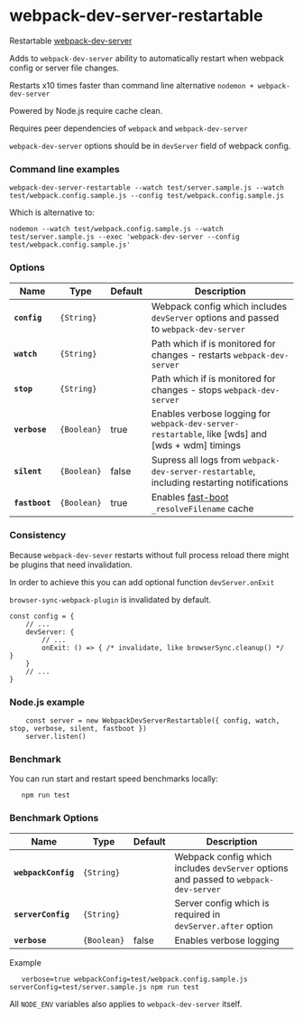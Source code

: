 # webpack-dev-server-restartable

Restartable [webpack-dev-server](https://www.npmjs.com/package/webpack-dev-server)

Adds to `webpack-dev-server` ability to automatically restart when webpack config or server file changes. 

Restarts x10 times faster than command line alternative `nodemon + webpack-dev-server`

Powered by Node.js require cache clean.

Requires peer dependencies of `webpack` and `webpack-dev-server` 

`webpack-dev-server` options should be in `devServer` field of webpack config.

### Command line examples
```
webpack-dev-server-restartable --watch test/server.sample.js --watch test/webpack.config.sample.js --config test/webpack.config.sample.js
```

Which is alternative to:
```
nodemon --watch test/webpack.config.sample.js --watch test/server.sample.js --exec 'webpack-dev-server --config test/webpack.config.sample.js'
```

### Options

Name | Type | Default | Description 
--- | --- | --- | ---
**`config`** | `{String}` |  | Webpack config which includes `devServer` options and passed to `webpack-dev-server`
**`watch`** | `{String}` |  | Path which if is monitored for changes - restarts `webpack-dev-server` 
**`stop`** | `{String}` |  | Path which if is monitored for changes - stops `webpack-dev-server`
**`verbose`** | `{Boolean}` | true | Enables verbose logging for `webpack-dev-server-restartable`, like [wds] and [wds + wdm] timings
**`silent`** | `{Boolean}` | false | Supress all logs from `webpack-dev-server-restartable`, including restarting notifications
**`fastboot`** | `{Boolean}` | true | Enables [fast-boot](https://www.npmjs.com/package/fast-boot) `_resolveFilename` cache

### Consistency

Because `webpack-dev-sever` restarts without full process reload there might be plugins that need invalidation.

In order to achieve this you can add optional function `devServer.onExit`

`browser-sync-webpack-plugin` is invalidated by default.

```
const config = {
    // ...
    devServer: {
        // ...
        onExit: () => { /* invalidate, like browserSync.cleanup() */  }
    }
    // ...
} 
``` 

### Node.js example

```
    const server = new WebpackDevServerRestartable({ config, watch, stop, verbose, silent, fastboot })
    server.listen()
```

### Benchmark

You can run start and restart speed benchmarks locally:

```
   npm run test
```

### Benchmark Options

Name | Type | Default | Description 
--- | --- | --- | ---
**`webpackConfig`** | `{String}` |  | Webpack config which includes `devServer` options and passed to `webpack-dev-server`
**`serverConfig`** | `{String}` |  | Server config which is required in `devServer.after` option
**`verbose`** | `{Boolean}` | false | Enables verbose logging

Example

```
   verbose=true webpackConfig=test/webpack.config.sample.js serverConfig=test/server.sample.js npm run test
```

All `NODE_ENV` variables also applies to `webpack-dev-server` itself.